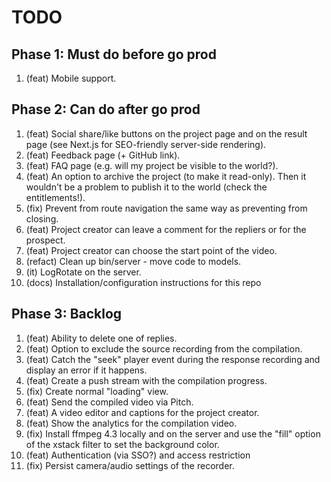 # TODO

## Phase 1: Must do before go prod

1. (feat)   Mobile support.

## Phase 2: Can do after go prod

1. (feat)   Social share/like buttons on the project page and on the result page
            (see Next.js for SEO-friendly server-side rendering).
1. (feat)   Feedback page (+ GitHub link).
1. (feat)   FAQ page (e.g. will my project be visible to the world?).
1. (feat)   An option to archive the project (to make it read-only).
            Then it wouldn't be a problem to publish it to the world (check the entitlements!).
1. (fix)    Prevent from route navigation the same way as preventing from closing.
1. (feat)   Project creator can leave a comment for the repliers or for the prospect.
1. (feat)   Project creator can choose the start point of the video.
1. (refact) Clean up bin/server - move code to models.
1. (it)     LogRotate on the server.
1. (docs)   Installation/configuration instructions for this repo

## Phase 3: Backlog

1. (feat)   Ability to delete one of replies.
1. (feat)   Option to exclude the source recording from the compilation.
1. (feat)   Catch the "seek" player event during the response recording
            and display an error if it happens.
1. (feat)   Create a push stream with the compilation progress.
1. (fix)    Create normal "loading" view.
1. (feat)   Send the compiled video via Pitch.
1. (feat)   A video editor and captions for the project creator.
1. (feat)   Show the analytics for the compilation video.
1. (fix)    Install ffmpeg 4.3 locally and on the server
            and use the "fill" option of the xstack filter to set the background color.
1. (feat)   Authentication (via SSO?) and access restriction
1. (fix)    Persist camera/audio settings of the recorder.
